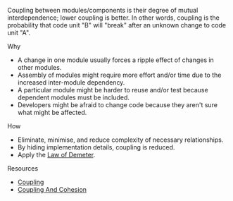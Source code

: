 Coupling between modules/components is their degree of mutual interdependence; lower coupling is better. In other words, coupling is the probability that code unit "B" will "break" after an unknown change to code unit "A".

Why

-   A change in one module usually forces a ripple effect of changes in other modules.
-   Assembly of modules might require more effort and/or time due to the increased inter-module dependency.
-   A particular module might be harder to reuse and/or test because dependent modules must be included.
-   Developers might be afraid to change code because they aren't sure what might be affected.

How

-   Eliminate, minimise, and reduce complexity of necessary relationships.
-   By hiding implementation details, coupling is reduced.
-   Apply the [Law of Demeter](https://java-design-patterns.com/principles/#law-of-demeter).

Resources

-   [Coupling](https://en.wikipedia.org/wiki/Coupling_(computer_programming))
-   [Coupling And Cohesion](http://wiki.c2.com/?CouplingAndCohesion)